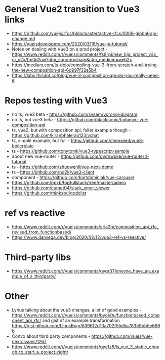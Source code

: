 # General Vue2 transition to Vue3 links

- https://github.com/vuejs/rfcs/blob/master/active-rfcs/0009-global-api-change.md
- https://vuejsdevelopers.com/2020/03/16/vue-js-tutorial/
- Notes on dealing with Vue3 on a prod project - https://www.reddit.com/r/vuejs/comments/fs8rpi/new_big_project_v3x_or_v2x/fm0d2ow?utm_source=share&utm_medium=web2x
- https://medium.com/js-dojo/compiling-vue-3-from-scratch-and-trying-the-new-composition-api-6d997f32e5b4
- https://labs.thisdot.co/blog/vue-3-composition-api-do-you-really-need-it

# Repos testing with Vue3

- no ts, vue3 beta - https://github.com/svsem/voronoi-diagram
- no ts, but vue3 beta - https://github.com/blacksonic/todomvc-vue-composition-api
- ts, vue2, but with composition api, fuller example though - https://github.com/kiranbhalerao123/vchat
- ts, simple example, but full - https://github.com/chenxeed/vue3-boilerplate
- ts - https://github.com/tonytomk/vue3-typescript-sample
- about new vue-router - https://github.com/dvdnwoke/vue-router4-tutorial
- ts - https://github.com/zhuowenli/vue-next-demo
- ts - https://github.com/nd2k/vue3-client
- component - https://github.com/bartdominiak/vue-carousel
- https://github.com/ppxb/topfullstuck/tree/master/admin
- https://github.com/cumet04/slack_emoji_viewer
- https://github.com/thinksoul/todolist

# ref vs reactive

- https://www.reddit.com/r/vuejs/comments/crla3m/composition_api_rfc_revised_from_functionbased/
- https://www.danvega.dev/blog/2020/02/12/vue3-ref-vs-reactive/

# Third-party libs

- https://www.reddit.com/r/vuejs/comments/gyqr37/anyone_have_an_example_of_a_thirdparty/

# Other

- Lynus talking about the vue3 changes, a lot of good examples - https://www.reddit.com/r/vuejs/comments/byoe0u/functionbased_component_api_rfc/ and gist of an example transformation https://gist.github.com/LinusBorg/839612d13a702f55d5a78359bb5e696b
- Convo about third party components - https://github.com/vuejs/vue-next/issues/1267
- https://www.reddit.com/r/vuejs/comments/gyc1z8/is_vue_3_stable_enough_to_start_a_project_right/
